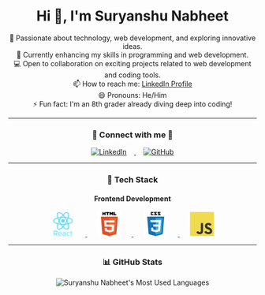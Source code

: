 <h1 align="center">Hi 👋, I'm Suryanshu Nabheet</h1>
<p align="center">
    🚀 Passionate about technology, web development, and exploring innovative ideas.<br>
    🌱 Currently enhancing my skills in programming and web development.<br>
    💻 Open to collaboration on exciting projects related to web development and coding tools.<br>
    📫 How to reach me: <a href="https://www.linkedin.com/in/suryanshu-nabheet/" target="_blank">LinkedIn Profile</a><br>
    😄 Pronouns: He/Him<br>
    ⚡ Fun fact: I'm an 8th grader already diving deep into coding!
</p>

---

<h3 align="center">🌟 Connect with me 🌟</h3>
<p align="center">
    <a href="https://www.linkedin.com/in/suryanshu-nabheet/" target="_blank">
        <img src="https://raw.githubusercontent.com/rahuldkjain/github-profile-readme-generator/master/src/images/icons/Social/linked-in-alt.svg" alt="LinkedIn" width="40" height="40" style="margin: 0 15px;" />
    </a>
    <a href="https://github.com/Suryanshu-Nabheet" target="_blank">
        <img src="https://raw.githubusercontent.com/rahuldkjain/github-profile-readme-generator/master/src/images/icons/Social/github.svg" alt="GitHub" width="40" height="40" style="margin: 0 15px;" />
    </a>
</p>

---

<h3 align="center">🚀 Tech Stack</h3>
<h4 align="center">Frontend Development</h4>
<p align="center">
    <a href="https://reactjs.org/" target="_blank" rel="noreferrer">
        <img src="https://raw.githubusercontent.com/devicons/devicon/master/icons/react/react-original-wordmark.svg" alt="React" width="50" height="50" style="margin: 0 20px;" />
    </a>
    <a href="https://developer.mozilla.org/en-US/docs/Web/HTML" target="_blank" rel="noreferrer">
        <img src="https://raw.githubusercontent.com/devicons/devicon/master/icons/html5/html5-original-wordmark.svg" alt="HTML" width="50" height="50" style="margin: 0 20px;" />
    </a>
    <a href="https://developer.mozilla.org/en-US/docs/Web/CSS" target="_blank" rel="noreferrer">
        <img src="https://raw.githubusercontent.com/devicons/devicon/master/icons/css3/css3-original-wordmark.svg" alt="CSS" width="50" height="50" style="margin: 0 20px;" />
    </a>
    <a href="https://developer.mozilla.org/en-US/docs/Web/JavaScript" target="_blank" rel="noreferrer">
        <img src="https://raw.githubusercontent.com/devicons/devicon/master/icons/javascript/javascript-original.svg" alt="JavaScript" width="50" height="50" style="margin: 0 20px;" />
    </a>
</p>

---

<h3 align="center">📊 GitHub Stats</h3>
<p align="center">
    <img src="https://github-readme-stats.vercel.app/api/top-langs?username=Suryanshu-Nabheet&show_icons=true&theme=dark&locale=en&layout=compact&langs_count=5&hide=Jupyter%20Notebook,Shell,Python" alt="Suryanshu Nabheet's Most Used Languages" />
</p>

